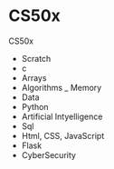 # CS50x
CS50x

- Scratch
- c
- Arrays
- Algorithms
_ Memory
- Data
- Python
- Artificial Intyelligence
- Sql
- Html, CSS, JavaScript
- Flask
- CyberSecurity
